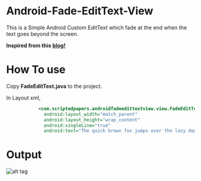 # Android-Fade-EditText-View
This is a Simple Android Custom EditText which fade at the end when the text goes beyond the screen.

**Inspired from this [blog!](https://sriramramani.wordpress.com/2013/06/06/ellip-sis/)**

# **How To use**
Copy **FadeEditText.java** to the project.

In Layout xml,
```xml
            <com.scriptedpapers.androidfadeedittextview.view.FadeEditText
              android:layout_width="match_parent"
              android:layout_height="wrap_content"
              android:singleLine="true"
              android:text="The quick brown fox jumps over the lazy dog."/>
```

# **Output**
![alt tag](https://github.com/maheswaranapk/Android-Fade-EditText-View/blob/master/demo/demo.gif)
